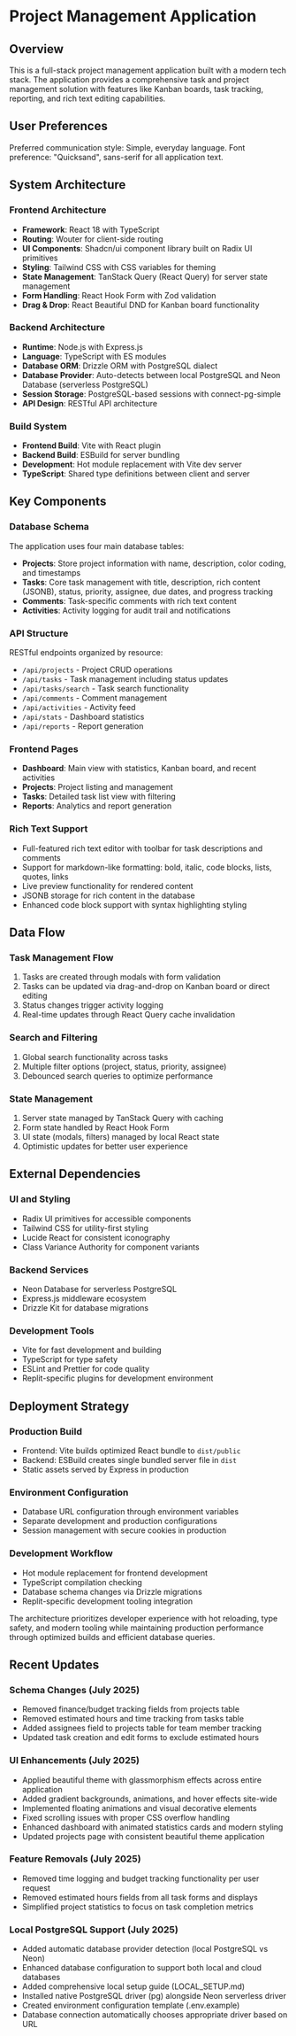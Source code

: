 # Project Management Application

## Overview

This is a full-stack project management application built with a modern tech stack. The application provides a comprehensive task and project management solution with features like Kanban boards, task tracking, reporting, and rich text editing capabilities.

## User Preferences

Preferred communication style: Simple, everyday language.
Font preference: "Quicksand", sans-serif for all application text.

## System Architecture

### Frontend Architecture
- **Framework**: React 18 with TypeScript
- **Routing**: Wouter for client-side routing
- **UI Components**: Shadcn/ui component library built on Radix UI primitives
- **Styling**: Tailwind CSS with CSS variables for theming
- **State Management**: TanStack Query (React Query) for server state management
- **Form Handling**: React Hook Form with Zod validation
- **Drag & Drop**: React Beautiful DND for Kanban board functionality

### Backend Architecture
- **Runtime**: Node.js with Express.js
- **Language**: TypeScript with ES modules
- **Database ORM**: Drizzle ORM with PostgreSQL dialect
- **Database Provider**: Auto-detects between local PostgreSQL and Neon Database (serverless PostgreSQL)
- **Session Storage**: PostgreSQL-based sessions with connect-pg-simple
- **API Design**: RESTful API architecture

### Build System
- **Frontend Build**: Vite with React plugin
- **Backend Build**: ESBuild for server bundling
- **Development**: Hot module replacement with Vite dev server
- **TypeScript**: Shared type definitions between client and server

## Key Components

### Database Schema
The application uses four main database tables:
- **Projects**: Store project information with name, description, color coding, and timestamps
- **Tasks**: Core task management with title, description, rich content (JSONB), status, priority, assignee, due dates, and progress tracking
- **Comments**: Task-specific comments with rich text content
- **Activities**: Activity logging for audit trail and notifications

### API Structure
RESTful endpoints organized by resource:
- `/api/projects` - Project CRUD operations
- `/api/tasks` - Task management including status updates
- `/api/tasks/search` - Task search functionality
- `/api/comments` - Comment management
- `/api/activities` - Activity feed
- `/api/stats` - Dashboard statistics
- `/api/reports` - Report generation

### Frontend Pages
- **Dashboard**: Main view with statistics, Kanban board, and recent activities
- **Projects**: Project listing and management
- **Tasks**: Detailed task list view with filtering
- **Reports**: Analytics and report generation

### Rich Text Support
- Full-featured rich text editor with toolbar for task descriptions and comments
- Support for markdown-like formatting: bold, italic, code blocks, lists, quotes, links
- Live preview functionality for rendered content
- JSONB storage for rich content in the database
- Enhanced code block support with syntax highlighting styling

## Data Flow

### Task Management Flow
1. Tasks are created through modals with form validation
2. Tasks can be updated via drag-and-drop on Kanban board or direct editing
3. Status changes trigger activity logging
4. Real-time updates through React Query cache invalidation

### Search and Filtering
1. Global search functionality across tasks
2. Multiple filter options (project, status, priority, assignee)
3. Debounced search queries to optimize performance

### State Management
1. Server state managed by TanStack Query with caching
2. Form state handled by React Hook Form
3. UI state (modals, filters) managed by local React state
4. Optimistic updates for better user experience

## External Dependencies

### UI and Styling
- Radix UI primitives for accessible components
- Tailwind CSS for utility-first styling
- Lucide React for consistent iconography
- Class Variance Authority for component variants

### Backend Services
- Neon Database for serverless PostgreSQL
- Express.js middleware ecosystem
- Drizzle Kit for database migrations

### Development Tools
- Vite for fast development and building
- TypeScript for type safety
- ESLint and Prettier for code quality
- Replit-specific plugins for development environment

## Deployment Strategy

### Production Build
- Frontend: Vite builds optimized React bundle to `dist/public`
- Backend: ESBuild creates single bundled server file in `dist`
- Static assets served by Express in production

### Environment Configuration
- Database URL configuration through environment variables
- Separate development and production configurations
- Session management with secure cookies in production

### Development Workflow
- Hot module replacement for frontend development
- TypeScript compilation checking
- Database schema changes via Drizzle migrations
- Replit-specific development tooling integration

The architecture prioritizes developer experience with hot reloading, type safety, and modern tooling while maintaining production performance through optimized builds and efficient database queries.

## Recent Updates

### Schema Changes (July 2025)
- Removed finance/budget tracking fields from projects table
- Removed estimated hours and time tracking from tasks table  
- Added assignees field to projects table for team member tracking
- Updated task creation and edit forms to exclude estimated hours

### UI Enhancements (July 2025)
- Applied beautiful theme with glassmorphism effects across entire application
- Added gradient backgrounds, animations, and hover effects site-wide
- Implemented floating animations and visual decorative elements
- Fixed scrolling issues with proper CSS overflow handling
- Enhanced dashboard with animated statistics cards and modern styling
- Updated projects page with consistent beautiful theme application

### Feature Removals (July 2025)
- Removed time logging and budget tracking functionality per user request
- Removed estimated hours fields from all task forms and displays
- Simplified project statistics to focus on task completion metrics

### Local PostgreSQL Support (July 2025)
- Added automatic database provider detection (local PostgreSQL vs Neon)
- Enhanced database configuration to support both local and cloud databases
- Added comprehensive local setup guide (LOCAL_SETUP.md)
- Installed native PostgreSQL driver (pg) alongside Neon serverless driver
- Created environment configuration template (.env.example)
- Database connection automatically chooses appropriate driver based on URL